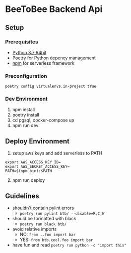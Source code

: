 
# BeeToBee Backend Api

## Setup

### Prerequisites

* [Python 3.7 64bit](https://realpython.com/installing-python/) 
* [Poetry](https://python-poetry.org/docs/) for Python depency management
* [npm](https://www.npmjs.com/get-npm) for serverless framework

### Preconfiguration

`poetry config virtualenvs.in-project true`

### Dev Environment

1. npm install
2. poetry install
3. cd pgsql, docker-compose up
4. npm run dev

## Deploy Environment

1. setup aws keys and add serverless to PATH

```
export AWS_ACCESS_KEY_ID=
export AWS_SECRET_ACCESS_KEY=
PATH=$(npm bin):$PATH
```
2. npm run deploy


## Guidelines
* shouldn't contain pylint errors
  * `poetry run pylint btb/ --disable=R,C,W`
* should be formatted with black
  * `poetry run black btb/`
* avoid relative imports
  * NO: `from ..foo import bar`
  * YES: `from btb.cool.foo import bar`
* have fun and read `poetry run python -c "import this"`
